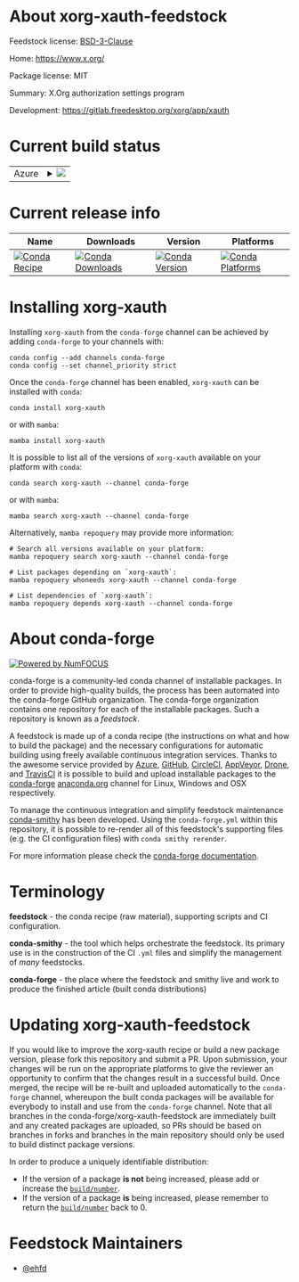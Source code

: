 About xorg-xauth-feedstock
==========================

Feedstock license: [BSD-3-Clause](https://github.com/conda-forge/xorg-xauth-feedstock/blob/main/LICENSE.txt)

Home: https://www.x.org/

Package license: MIT

Summary: X.Org authorization settings program

Development: https://gitlab.freedesktop.org/xorg/app/xauth

Current build status
====================


<table>
    
  <tr>
    <td>Azure</td>
    <td>
      <details>
        <summary>
          <a href="https://dev.azure.com/conda-forge/feedstock-builds/_build/latest?definitionId=22510&branchName=main">
            <img src="https://dev.azure.com/conda-forge/feedstock-builds/_apis/build/status/xorg-xauth-feedstock?branchName=main">
          </a>
        </summary>
        <table>
          <thead><tr><th>Variant</th><th>Status</th></tr></thead>
          <tbody><tr>
              <td>linux_64</td>
              <td>
                <a href="https://dev.azure.com/conda-forge/feedstock-builds/_build/latest?definitionId=22510&branchName=main">
                  <img src="https://dev.azure.com/conda-forge/feedstock-builds/_apis/build/status/xorg-xauth-feedstock?branchName=main&jobName=linux&configuration=linux%20linux_64_" alt="variant">
                </a>
              </td>
            </tr><tr>
              <td>osx_64</td>
              <td>
                <a href="https://dev.azure.com/conda-forge/feedstock-builds/_build/latest?definitionId=22510&branchName=main">
                  <img src="https://dev.azure.com/conda-forge/feedstock-builds/_apis/build/status/xorg-xauth-feedstock?branchName=main&jobName=osx&configuration=osx%20osx_64_" alt="variant">
                </a>
              </td>
            </tr><tr>
              <td>win_64</td>
              <td>
                <a href="https://dev.azure.com/conda-forge/feedstock-builds/_build/latest?definitionId=22510&branchName=main">
                  <img src="https://dev.azure.com/conda-forge/feedstock-builds/_apis/build/status/xorg-xauth-feedstock?branchName=main&jobName=win&configuration=win%20win_64_" alt="variant">
                </a>
              </td>
            </tr>
          </tbody>
        </table>
      </details>
    </td>
  </tr>
</table>

Current release info
====================

| Name | Downloads | Version | Platforms |
| --- | --- | --- | --- |
| [![Conda Recipe](https://img.shields.io/badge/recipe-xorg--xauth-green.svg)](https://anaconda.org/conda-forge/xorg-xauth) | [![Conda Downloads](https://img.shields.io/conda/dn/conda-forge/xorg-xauth.svg)](https://anaconda.org/conda-forge/xorg-xauth) | [![Conda Version](https://img.shields.io/conda/vn/conda-forge/xorg-xauth.svg)](https://anaconda.org/conda-forge/xorg-xauth) | [![Conda Platforms](https://img.shields.io/conda/pn/conda-forge/xorg-xauth.svg)](https://anaconda.org/conda-forge/xorg-xauth) |

Installing xorg-xauth
=====================

Installing `xorg-xauth` from the `conda-forge` channel can be achieved by adding `conda-forge` to your channels with:

```
conda config --add channels conda-forge
conda config --set channel_priority strict
```

Once the `conda-forge` channel has been enabled, `xorg-xauth` can be installed with `conda`:

```
conda install xorg-xauth
```

or with `mamba`:

```
mamba install xorg-xauth
```

It is possible to list all of the versions of `xorg-xauth` available on your platform with `conda`:

```
conda search xorg-xauth --channel conda-forge
```

or with `mamba`:

```
mamba search xorg-xauth --channel conda-forge
```

Alternatively, `mamba repoquery` may provide more information:

```
# Search all versions available on your platform:
mamba repoquery search xorg-xauth --channel conda-forge

# List packages depending on `xorg-xauth`:
mamba repoquery whoneeds xorg-xauth --channel conda-forge

# List dependencies of `xorg-xauth`:
mamba repoquery depends xorg-xauth --channel conda-forge
```


About conda-forge
=================

[![Powered by
NumFOCUS](https://img.shields.io/badge/powered%20by-NumFOCUS-orange.svg?style=flat&colorA=E1523D&colorB=007D8A)](https://numfocus.org)

conda-forge is a community-led conda channel of installable packages.
In order to provide high-quality builds, the process has been automated into the
conda-forge GitHub organization. The conda-forge organization contains one repository
for each of the installable packages. Such a repository is known as a *feedstock*.

A feedstock is made up of a conda recipe (the instructions on what and how to build
the package) and the necessary configurations for automatic building using freely
available continuous integration services. Thanks to the awesome service provided by
[Azure](https://azure.microsoft.com/en-us/services/devops/), [GitHub](https://github.com/),
[CircleCI](https://circleci.com/), [AppVeyor](https://www.appveyor.com/),
[Drone](https://cloud.drone.io/welcome), and [TravisCI](https://travis-ci.com/)
it is possible to build and upload installable packages to the
[conda-forge](https://anaconda.org/conda-forge) [anaconda.org](https://anaconda.org/)
channel for Linux, Windows and OSX respectively.

To manage the continuous integration and simplify feedstock maintenance
[conda-smithy](https://github.com/conda-forge/conda-smithy) has been developed.
Using the ``conda-forge.yml`` within this repository, it is possible to re-render all of
this feedstock's supporting files (e.g. the CI configuration files) with ``conda smithy rerender``.

For more information please check the [conda-forge documentation](https://conda-forge.org/docs/).

Terminology
===========

**feedstock** - the conda recipe (raw material), supporting scripts and CI configuration.

**conda-smithy** - the tool which helps orchestrate the feedstock.
                   Its primary use is in the construction of the CI ``.yml`` files
                   and simplify the management of *many* feedstocks.

**conda-forge** - the place where the feedstock and smithy live and work to
                  produce the finished article (built conda distributions)


Updating xorg-xauth-feedstock
=============================

If you would like to improve the xorg-xauth recipe or build a new
package version, please fork this repository and submit a PR. Upon submission,
your changes will be run on the appropriate platforms to give the reviewer an
opportunity to confirm that the changes result in a successful build. Once
merged, the recipe will be re-built and uploaded automatically to the
`conda-forge` channel, whereupon the built conda packages will be available for
everybody to install and use from the `conda-forge` channel.
Note that all branches in the conda-forge/xorg-xauth-feedstock are
immediately built and any created packages are uploaded, so PRs should be based
on branches in forks and branches in the main repository should only be used to
build distinct package versions.

In order to produce a uniquely identifiable distribution:
 * If the version of a package **is not** being increased, please add or increase
   the [``build/number``](https://docs.conda.io/projects/conda-build/en/latest/resources/define-metadata.html#build-number-and-string).
 * If the version of a package **is** being increased, please remember to return
   the [``build/number``](https://docs.conda.io/projects/conda-build/en/latest/resources/define-metadata.html#build-number-and-string)
   back to 0.

Feedstock Maintainers
=====================

* [@ehfd](https://github.com/ehfd/)

